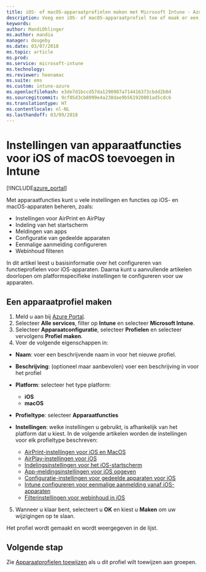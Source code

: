 ```yaml
---
title: iOS- of macOS-apparaatprofielen maken met Microsoft Intune - Azure | Microsoft Docs
description: Voeg een iOS- of macOS-apparaatprofiel toe of maak er een, configureer instellingen voor AirPrint en AirPlay, bepaal de indeling van het startscherm en configureer instellingen voor app-meldingen, gedeelde apparaten, eenmalige aanmelding en het filteren van webinhoud in Microsoft Intune
keywords: 
author: MandiOhlinger
ms.author: mandia
manager: dougeby
ms.date: 03/07/2018
ms.topic: article
ms.prod: 
ms.service: microsoft-intune
ms.technology: 
ms.reviewer: heenamac
ms.suite: ems
ms.custom: intune-azure
ms.openlocfilehash: e3de7d1bccd57da1290987a714416373cbdd2b0d
ms.sourcegitcommit: 9cf05d3cb8099e4a238dae9b561920801ad5cdc6
ms.translationtype: HT
ms.contentlocale: nl-NL
ms.lasthandoff: 03/09/2018
---
```

# <a name="add-ios-or-macos-device-feature-settings-in-intune"></a>Instellingen van apparaatfuncties voor iOS of macOS toevoegen in Intune

[!INCLUDE[azure_portal](./includes/azure_portal.md)]

Met apparaatfuncties kunt u vele instellingen en functies op iOS- en macOS-apparaten beheren, zoals:

- Instellingen voor AirPrint en AirPlay
- Indeling van het startscherm
- Meldingen van apps
- Configuratie van gedeelde apparaten
- Eenmalige aanmelding configureren
- Webinhoud filteren

In dit artikel leest u basisinformatie over het configureren van functieprofielen voor iOS-apparaten. Daarna kunt u aanvullende artikelen doorlopen om platformspecifieke instellingen te configureren voor uw apparaten.

## <a name="create-a-device-profile"></a>Een apparaatprofiel maken

1. Meld u aan bij [Azure Portal](https://portal.azure.com).
2. Selecteer **Alle services**, filter op **Intune** en selecteer **Microsoft Intune**.
3. Selecteer **Apparaatconfiguratie**, selecteer **Profielen** en selecteer vervolgens **Profiel maken**.
4. Voer de volgende eigenschappen in:

  - **Naam**: voer een beschrijvende naam in voor het nieuwe profiel.
  - **Beschrijving**: (optioneel maar aanbevolen) voer een beschrijving in voor het profiel
  - **Platform**: selecteer het type platform:
    - **iOS**
    - **macOS**
  - **Profieltype**: selecteer **Apparaatfuncties**
  - **Instellingen**: welke instellingen u gebruikt, is afhankelijk van het platform dat u kiest. In de volgende artikelen worden de instellingen voor elk profieltype beschreven:

    - [AirPrint-instellingen voor iOS en MacOS](air-print-settings-ios-macos.md)
    - [AirPlay-instellingen voor iOS](airplay-settings-ios.md)
    - [Indelingsinstellingen voor het iOS-startscherm](home-screen-settings-ios.md)
    - [App-meldingsinstellingen voor iOS opgeven](app-notification-settings-ios.md)
    - [Configuratie-instellingen voor gedeelde apparaten voor iOS](shared-device-settings-ios.md)
    - [Intune configureren voor eenmalige aanmelding vanaf iOS-apparaten](sso-ios.md)
    - [Filterinstellingen voor webinhoud in iOS](web-content-filter-settings-ios.md)

5. Wanneer u klaar bent, selecteert u **OK** en kiest u **Maken** om uw wijzigingen op te slaan.

Het profiel wordt gemaakt en wordt weergegeven in de lijst.

## <a name="next-step"></a>Volgende stap

Zie [Apparaatprofielen toewijzen](device-profile-assign.md) als u dit profiel wilt toewijzen aan groepen.